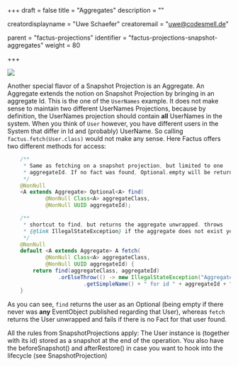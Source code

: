 +++
draft = false
title = "Aggregates"
description = ""


creatordisplayname = "Uwe Schaefer"
creatoremail = "uwe@codesmell.de"


parent = "factus-projections"
identifier = "factus-projections-snapshot-aggregates"
weight = 80

+++

![](../ph_a.png)

Another special flavor of a Snapshot Projection is an Aggregate. An Aggregate extends the notion on Snapshot Projection by bringing in an aggregate Id. This is the one of the `UserNames` example. It does not make sense to maintain two different UserNames Projections, because by definition, the UserNames projection should contain **all** UserNames in the system.
When you think of `User` however, you have different users in the System that differ in Id and (probably) UserName.
So calling `factus.fetch(User.class)` would not make any sense. Here Factus offers two different methods for access:

```java
    /**
     * Same as fetching on a snapshot projection, but limited to one
     * aggregateId. If no fact was found, Optional.empty will be returned
     */
    @NonNull
    <A extends Aggregate> Optional<A> find(
            @NonNull Class<A> aggregateClass,
            @NonNull UUID aggregateId);

    /**
     * shortcut to find, but returns the aggregate unwrapped. throws
     * {@link IllegalStateException} if the aggregate does not exist yet.
     */
    @NonNull
    default <A extends Aggregate> A fetch(
            @NonNull Class<A> aggregateClass,
            @NonNull UUID aggregateId) {
        return find(aggregateClass, aggregateId)
                .orElseThrow(() -> new IllegalStateException("Aggregate of type " + aggregateClass
                        .getSimpleName() + " for id " + aggregateId + " does not exist."));
    }

```

As you can see, `find` returns the user as an Optional (being empty if there never was **any** EventObject published regarding that User), whereas `fetch` returns the User unwrapped and fails if there is no Fact for that user found.

All the rules from SnapshotProjections apply: The User instance is (together with its id) stored as a snapshot at the end of the operation. You also have the beforeSnapshot() and afterRestore() in case you want to hook into the lifecycle (see SnapshotProjection)
